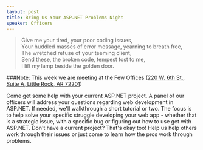 ```yaml
---
layout: post
title: Bring Us Your ASP.NET Problems Night
speaker: Officers
---
```


> Give me your tired, your poor coding issues,  
> Your huddled masses of error message, yearning to breath free,  
> The wretched refuse of your teeming client,  
> Send these, the broken code, tempest tost to me,  
> I lift my lamp beside the golden door.  

###Note: This week we are meeting at the Few Offices (<a href="https://goo.gl/maps/1qzt0" target="_blank">220 W. 6th St., Suite A, Little Rock, AR 72201</a>)


Come get some help with your current ASP.NET project. A panel of our officers will address your questions regarding web development in ASP.NET. If needed, we'll walkthrough a short tutorial or two. The focus is to help solve your specific struggle developing your web app - whether that is a strategic issue, with a specific bug or figuring out how to use get with ASP.NET. Don't have a current project? That's okay too! Help us help others work through their issues or just come to learn how the pros work through problems.
